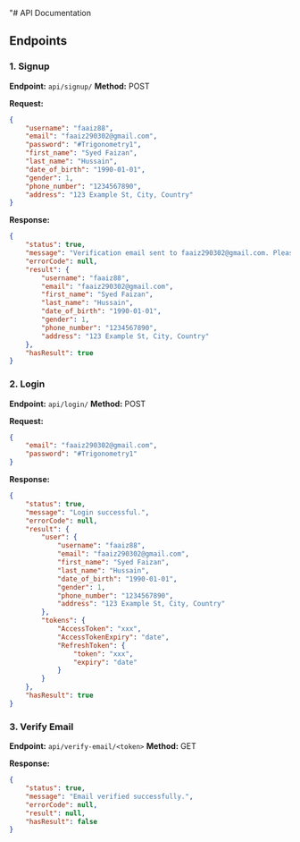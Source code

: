 "# API Documentation

## Endpoints

### 1. Signup

**Endpoint:** `api/signup/`
**Method:** POST

**Request:**
```json 
{
    "username": "faaiz88",
    "email": "faaiz290302@gmail.com",
    "password": "#Trigonometry1",
    "first_name": "Syed Faizan",
    "last_name": "Hussain",
    "date_of_birth": "1990-01-01",
    "gender": 1,
    "phone_number": "1234567890",
    "address": "123 Example St, City, Country"
}
```

**Response:**
```json
{
    "status": true,
    "message": "Verification email sent to faaiz290302@gmail.com. Please verify your account.",
    "errorCode": null,
    "result": {
        "username": "faaiz88",
        "email": "faaiz290302@gmail.com",
        "first_name": "Syed Faizan",
        "last_name": "Hussain",
        "date_of_birth": "1990-01-01",
        "gender": 1,
        "phone_number": "1234567890",
        "address": "123 Example St, City, Country"
    },
    "hasResult": true
}
```

### 2. Login

**Endpoint:** `api/login/`
**Method:** POST

**Request:**
```json
{
    "email": "faaiz290302@gmail.com",
    "password": "#Trigonometry1"
}
```

**Response:**
```json
{    
    "status": true,
    "message": "Login successful.",
    "errorCode": null,
    "result": {
        "user": {
            "username": "faaiz88",
            "email": "faaiz290302@gmail.com",
            "first_name": "Syed Faizan",
            "last_name": "Hussain",
            "date_of_birth": "1990-01-01",
            "gender": 1,
            "phone_number": "1234567890",
            "address": "123 Example St, City, Country"
        },
        "tokens": {
            "AccessToken": "xxx",
            "AccessTokenExpiry": "date",
            "RefreshToken": {
                "token": "xxx",
                "expiry": "date"
            }
        }
    },
    "hasResult": true
}
```

### 3. Verify Email

**Endpoint:** `api/verify-email/<token>`
**Method:** GET

**Response:**
```json
{
    "status": true,
    "message": "Email verified successfully.",
    "errorCode": null,
    "result": null,
    "hasResult": false
}
```
